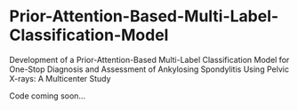 # Prior-Attention-Based-Multi-Label-Classification-Model
Development of a Prior-Attention-Based Multi-Label Classification Model for One-Stop Diagnosis and Assessment of Ankylosing Spondylitis Using Pelvic X-rays: A Multicenter Study

Code coming soon...
